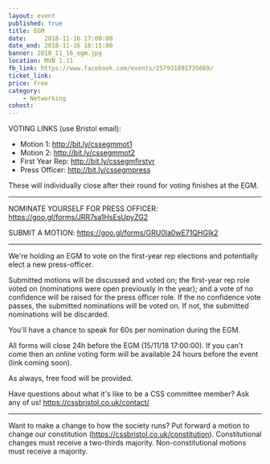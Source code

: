 ```yaml
---
layout: event
published: true
title: EGM
date:     2018-11-16 17:00:00
date_end: 2018-11-16 18:15:00
banner: 2018_11_16_egm.jpg
location: MVB 1.11
fb_link: https://www.facebook.com/events/257931891735669/
ticket_link:
price: Free
category:
    - Networking
cohost:
---
```


VOTING LINKS (use Bristol email):
* Motion 1: http://bit.ly/cssegmmot1
* Motion 2: http://bit.ly/cssegmmot2
* First Year Rep: http://bit.ly/cssegmfirstyr
* Press Officer: http://bit.ly/cssegmpress

These will individually close after their round for voting finishes at the EGM.

---

NOMINATE YOURSELF FOR PRESS OFFICER:
https://goo.gl/forms/JRR7sa1HsEsUpyZG2

SUBMIT A MOTION:
https://goo.gl/forms/GRU0la0wE71QHGIk2

---

We're holding an EGM to vote on the first-year rep elections and potentially elect a new press-officer.

Submitted motions will be discussed and voted on; the first-year rep role voted on (nominations were open previously in the year); and a vote of no confidence will be raised for the press officer role.
If the no confidence vote passes, the submitted nominations will be voted on. If not, the submitted nominations will be discarded.

You'll have a chance to speak for 60s per nomination during the EGM.

All forms will close 24h before the EGM (15/11/18 17:00:00).
If you can't come then an online voting form will be available 24 hours before the event (link coming soon).

As always, free food will be provided.

Have questions about what it's like to be a CSS committee member? Ask any of us! https://cssbristol.co.uk/contact/

---

Want to make a change to how the society runs? Put forward a motion to change our constitution (https://cssbristol.co.uk/constitution). Constitutional changes must receive a two-thirds majority. Non-constitutional motions must receive a majority.
